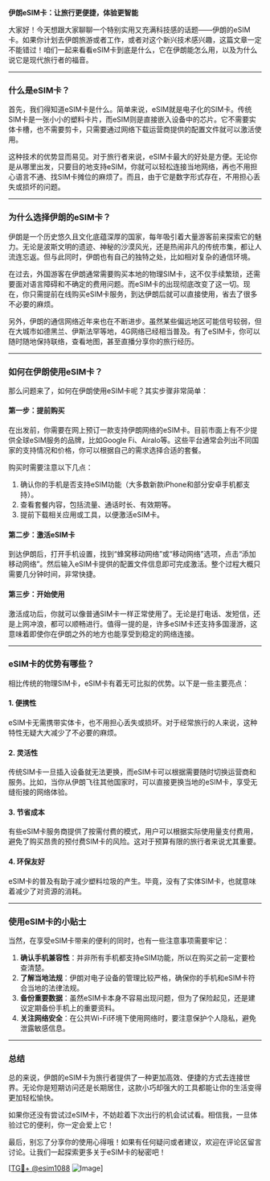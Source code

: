 **伊朗eSIM卡：让旅行更便捷，体验更智能**

大家好！今天想跟大家聊聊一个特别实用又充满科技感的话题——伊朗的eSIM卡。如果你计划去伊朗旅游或者工作，或者对这个新兴技术感兴趣，这篇文章一定不能错过！咱们一起来看看eSIM卡到底是什么，它在伊朗能怎么用，以及为什么说它是现代旅行者的福音。

---

### **什么是eSIM卡？**
首先，我们得知道eSIM卡是什么。简单来说，eSIM就是电子化的SIM卡。传统SIM卡是一张小小的塑料卡片，而eSIM则是直接嵌入设备中的芯片。它不需要实体卡槽，也不需要剪卡，只需要通过网络下载运营商提供的配置文件就可以激活使用。

这种技术的优势显而易见。对于旅行者来说，eSIM卡最大的好处是方便。无论你是从哪里出发，只要目的地支持eSIM，你就可以轻松连接当地网络，再也不用担心语言不通、找SIM卡摊位的麻烦了。而且，由于它是数字形式存在，不用担心丢失或损坏的问题。

---

### **为什么选择伊朗的eSIM卡？**
伊朗是一个历史悠久且文化底蕴深厚的国家，每年吸引着大量游客前来探索它的魅力。无论是波斯文明的遗迹、神秘的沙漠风光，还是热闹非凡的传统市集，都让人流连忘返。但与此同时，伊朗也有自己的独特之处，比如相对复杂的通信环境。

在过去，外国游客在伊朗通常需要购买本地的物理SIM卡，这不仅手续繁琐，还需要面对语言障碍和不确定的费用问题。而eSIM卡的出现彻底改变了这一切。现在，你只需提前在线购买eSIM卡服务，到达伊朗后就可以直接使用，省去了很多不必要的麻烦。

另外，伊朗的通信网络近年来也在不断进步。虽然某些偏远地区可能信号较弱，但在大城市如德黑兰、伊斯法罕等地，4G网络已经相当普及。有了eSIM卡，你可以随时随地保持联络，查看地图，甚至直播分享你的旅行经历。

---

### **如何在伊朗使用eSIM卡？**
那么问题来了，如何在伊朗使用eSIM卡呢？其实步骤非常简单：

#### **第一步：提前购买**
在出发前，你需要在网上预订一款支持伊朗网络的eSIM卡。目前市面上有不少提供全球eSIM服务的品牌，比如Google Fi、Airalo等。这些平台通常会列出不同国家的支持情况和价格，你可以根据自己的需求选择合适的套餐。

购买时需要注意以下几点：
1. 确认你的手机是否支持eSIM功能（大多数新款iPhone和部分安卓手机都支持）。
2. 查看套餐内容，包括流量、通话时长、有效期等。
3. 提前下载相关应用或工具，以便激活eSIM卡。

#### **第二步：激活eSIM卡**
到达伊朗后，打开手机设置，找到“蜂窝移动网络”或“移动网络”选项，点击“添加移动网络”。然后输入eSIM卡提供的配置文件信息即可完成激活。整个过程大概只需要几分钟时间，非常快捷。

#### **第三步：开始使用**
激活成功后，你就可以像普通SIM卡一样正常使用了。无论是打电话、发短信，还是上网冲浪，都可以顺畅进行。值得一提的是，许多eSIM卡还支持多国漫游，这意味着即使你在伊朗之外的地方也能享受到稳定的网络连接。

---

### **eSIM卡的优势有哪些？**
相比传统的物理SIM卡，eSIM卡有着无可比拟的优势。以下是一些主要亮点：

#### **1. 便携性**
eSIM卡无需携带实体卡，也不用担心丢失或损坏。对于经常旅行的人来说，这种特性无疑大大减少了不必要的麻烦。

#### **2. 灵活性**
传统SIM卡一旦插入设备就无法更换，而eSIM卡可以根据需要随时切换运营商和服务。比如，当你从伊朗飞往其他国家时，可以直接更换当地的eSIM卡，享受无缝衔接的网络体验。

#### **3. 节省成本**
有些eSIM卡服务商提供了按需付费的模式，用户可以根据实际使用量支付费用，避免了购买昂贵的预付费SIM卡的风险。这对于预算有限的旅行者来说尤其重要。

#### **4. 环保友好**
eSIM卡的普及有助于减少塑料垃圾的产生。毕竟，没有了实体SIM卡，也就意味着减少了对资源的消耗。

---

### **使用eSIM卡的小贴士**
当然，在享受eSIM卡带来的便利的同时，也有一些注意事项需要牢记：

1. **确认手机兼容性**：并非所有手机都支持eSIM功能，所以在购买之前一定要检查清楚。
2. **了解当地法规**：伊朗对电子设备的管理比较严格，确保你的手机和eSIM卡符合当地的法律法规。
3. **备份重要数据**：虽然eSIM卡本身不容易出现问题，但为了保险起见，还是建议定期备份手机上的重要资料。
4. **关注网络安全**：在公共Wi-Fi环境下使用网络时，要注意保护个人隐私，避免泄露敏感信息。

---

### **总结**
总的来说，伊朗的eSIM卡为旅行者提供了一种更加高效、便捷的方式去连接世界。无论你是短期访问还是长期居住，这款小巧却强大的工具都能让你的生活变得更加轻松愉快。

如果你还没有尝试过eSIM卡，不妨趁着下次出行的机会试试看。相信我，一旦体验过它的便利，你一定会爱上它！

最后，别忘了分享你的使用心得哦！如果有任何疑问或者建议，欢迎在评论区留言讨论。让我们一起探索更多关于eSIM卡的秘密吧！

[[TG💪+ @esim1088](https://t.me/s/esim1088) ![Image](https://i.postimg.cc/4NQfJmqS/Snipaste-2025-05-13-00-14-12.png)]